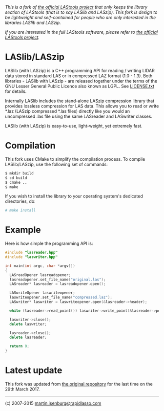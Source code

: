 _This is a fork of
[the official LAStools project](https://github.com/LAStools/LAStools)
that only keeps the library section of LAStools (that is to say LASlib
and LASzip). This fork is design to be lightweight and self-contained
for people who are only interested in the libraries LASlib and
LASzip._

_If you are interested in the full LAStools software, please
refer to [the official LAStools
project](https://github.com/LAStools/LAStools)._

# LASlib/LASzip

LASlib (with LASzip) is a C++ programming API for reading / writing
LIDAR data stored in standard LAS or in compressed LAZ format (1.0 -
1.3). Both libraries - LASlib with LASzip - are released together
under the terms of the GNU Lesser General Public Licence also known as
LGPL. See [LICENSE.txt](LICENSE.txt) for details.

Internally LASlib includes the stand-alone LASzip compression library that
provides lossless compression for LAS data. This allows you to read or
write *.laz (LASzip compressed *.las files) directly like you would an
uncompressed .las file using the same LASreader and LASwriter classes.

LASlib (with LASzip) is easy-to-use, light-weight, yet extremely fast.

# Compilation

This fork uses CMake to simplify the compilation process. To
compile LASlib/LASzip, use the following set of commands:

```sh
$ mkdir build
$ cd build
$ cmake ..
$ make
```

If you wish to install the library to your operating system's
dedicated directories, do:

```sh
# make install
```

# Example

Here is how simple the programming API is:

```c++
#include "lasreader.hpp"
#include "laswriter.hpp"

int main(int argc, char *argv[])
{
  LASreadOpener lasreadopener;
  lasreadopener.set_file_name("original.las");
  LASreader* lasreader = lasreadopener.open();

  LASwriteOpener laswriteopener;
  laswriteopener.set_file_name("compressed.laz");
  LASwriter* laswriter = laswriteopener.open(&lasreader->header);

  while (lasreader->read_point()) laswriter->write_point(&lasreader->point);

  laswriter->close();
  delete laswriter;

  lasreader->close();
  delete lasreader;

  return 0;
}
```

# Latest update

This fork was updated from [the original
repository](https://github.com/LAStools/LAStools) for the last
time on the 29th March 2017.


--------------------

(c) 2007-2015 martin.isenburg@rapidlasso.com

